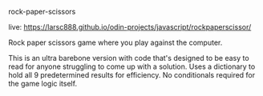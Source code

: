 rock-paper-scissors

live: https://larsc888.github.io/odin-projects/javascript/rockpaperscissor/

Rock paper scissors game where you play against the computer.

This is an ultra barebone version with code that's designed to be easy to read for anyone struggling to come up with a solution.
Uses a dictionary to hold all 9 predetermined results for efficiency.  No conditionals required for the game logic itself.  